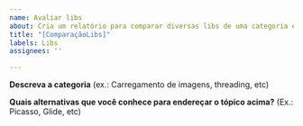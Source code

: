 ```yaml
---
name: Avaliar libs
about: Cria um relatório para comparar diversas libs de uma categoria específica
title: "[ComparaçãoLibs]"
labels: Libs
assignees: ''

---
```


**Descreva a categoria** (ex.: Carregamento de imagens, threading, etc)

> 

**Quais alternativas que você conhece para endereçar o tópico acima?** (Ex.: Picasso, Glide, etc)

>
